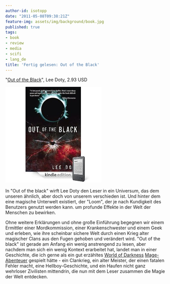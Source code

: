 ```yaml
---
author-id: isotopp
date: "2011-05-08T09:38:21Z"
feature-img: assets/img/background/book.jpg
published: true
tags:
- book
- review
- media
- scifi
- lang_de
title: 'Fertig gelesen: Out of the Black'
---
```

"[Out of the Black](http://www.amazon.com/Out-of-the-Black-ebook/dp/B00295RII6)", 
Lee Doty, 2.93 USD

![](/uploads/doty_out_of_the_black.jpg)

In "Out of the black" wirft Lee Doty den Leser in ein Universum, das dem
unseren ähnlich, aber doch von unserem verschieden ist. Und hinter dem eine
magische Unterwelt existiert, der "Loom", der je nach Kundigkeit des
Benutzers genutzt werden kann. um profunde Effekte in der Welt der Menschen
zu bewirken.

Ohne weitere Erklärungen und ohne große Einführung begegnen wir einem
Ermittler einer Mordkommission, einer Krankenschwester und einem Geek und
erleben, wie ihre scheinbar sichere Welt durch einen Krieg alter magischer
Clans aus den Fugen gehoben und verändert wird. "Out of the black" ist
gerade am Anfang ein wenig anstrengend zu lesen, aber nachdem man sich ein
wenig Kontext erarbeitet hat, landet man in einer Geschichte, die ich gerne
als ein gut erzähltes 
[World of Darkness](http://en.wikipedia.org/wiki/World_of_Darkness)
[Mage-Abenteuer](http://en.wikipedia.org/wiki/Mage:_The_Awakening) gespielt
hätte - ein Clankrieg, ein alter Meister, der einen fatalen Fehler macht,
eine Hellboy-Geschichte, und ein Haufen nicht ganz wehrloser Zivilisten
mittendrin, die nun mit dem Leser zusammen die Magie der Welt entdecken.

